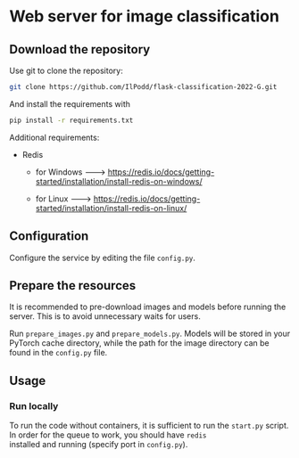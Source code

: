 # Web server for image classification


## Download the repository

Use git to clone the repository:

```bash
git clone https://github.com/IlPodd/flask-classification-2022-G.git
```

And install the requirements with 

```bash
pip install -r requirements.txt
```

Additional requirements:
* Redis
  * for Windows ---> https://redis.io/docs/getting-started/installation/install-redis-on-windows/

  * for Linux ---> https://redis.io/docs/getting-started/installation/install-redis-on-linux/

## Configuration

Configure the service by editing the file `config.py`.

## Prepare the resources

It is recommended to pre-download images and models before running 
the server. This is to avoid unnecessary waits for users.

Run `prepare_images.py` and `prepare_models.py`. Models will 
be stored in your PyTorch cache directory, while the path for 
the image directory can be found in the `config.py` file. 

## Usage

### Run locally
To run the code without containers, it is sufficient to run 
the `start.py` script. 
In order for the queue to work, you should have `redis`  
installed and running (specify port in `config.py`). 

